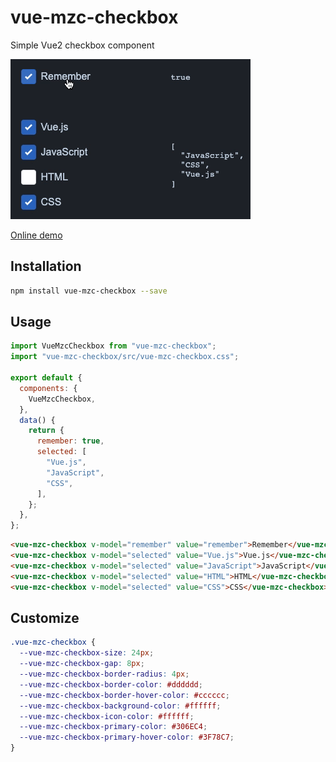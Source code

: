 # vue-mzc-checkbox
Simple Vue2 checkbox component

![](demo.gif)

[Online demo](https://codesandbox.io/s/cocky-rgb-9cm1k?file=/src/App.vue)

## Installation
```sh
npm install vue-mzc-checkbox --save
```

## Usage
```js
import VueMzcCheckbox from "vue-mzc-checkbox";
import "vue-mzc-checkbox/src/vue-mzc-checkbox.css";

export default {
  components: {
    VueMzcCheckbox,
  },
  data() {
    return {
      remember: true,
      selected: [
        "Vue.js",
        "JavaScript",
        "CSS",
      ],
    };
  },
};
```
```html
<vue-mzc-checkbox v-model="remember" value="remember">Remember</vue-mzc-checkbox>
<vue-mzc-checkbox v-model="selected" value="Vue.js">Vue.js</vue-mzc-checkbox>
<vue-mzc-checkbox v-model="selected" value="JavaScript">JavaScript</vue-mzc-checkbox>
<vue-mzc-checkbox v-model="selected" value="HTML">HTML</vue-mzc-checkbox>
<vue-mzc-checkbox v-model="selected" value="CSS">CSS</vue-mzc-checkbox>
```
## Customize
```css
.vue-mzc-checkbox {
  --vue-mzc-checkbox-size: 24px;
  --vue-mzc-checkbox-gap: 8px;
  --vue-mzc-checkbox-border-radius: 4px;
  --vue-mzc-checkbox-border-color: #dddddd;
  --vue-mzc-checkbox-border-hover-color: #cccccc;
  --vue-mzc-checkbox-background-color: #ffffff;
  --vue-mzc-checkbox-icon-color: #ffffff;
  --vue-mzc-checkbox-primary-color: #306EC4;
  --vue-mzc-checkbox-primary-hover-color: #3F78C7;
}
```
